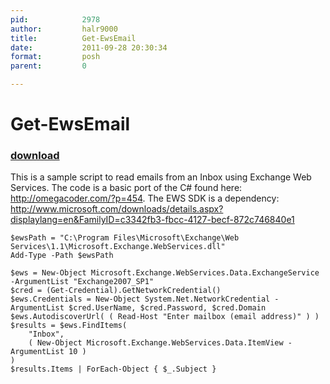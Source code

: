 ```yaml
---
pid:            2978
author:         halr9000
title:          Get-EwsEmail
date:           2011-09-28 20:30:34
format:         posh
parent:         0

---
```


# Get-EwsEmail

### [download](Scripts\2978.ps1)

This is a sample script to read emails from an Inbox using Exchange Web Services. The code is a basic port of the C# found here: http://omegacoder.com/?p=454. The EWS SDK is a dependency: http://www.microsoft.com/downloads/details.aspx?displaylang=en&FamilyID=c3342fb3-fbcc-4127-becf-872c746840e1

```posh
$ewsPath = "C:\Program Files\Microsoft\Exchange\Web Services\1.1\Microsoft.Exchange.WebServices.dll"
Add-Type -Path $ewsPath

$ews = New-Object Microsoft.Exchange.WebServices.Data.ExchangeService -ArgumentList "Exchange2007_SP1"
$cred = (Get-Credential).GetNetworkCredential()
$ews.Credentials = New-Object System.Net.NetworkCredential -ArgumentList $cred.UserName, $cred.Password, $cred.Domain
$ews.AutodiscoverUrl( ( Read-Host "Enter mailbox (email address)" ) )
$results = $ews.FindItems(
	"Inbox",
	( New-Object Microsoft.Exchange.WebServices.Data.ItemView -ArgumentList 10 )
)
$results.Items | ForEach-Object { $_.Subject }
```
